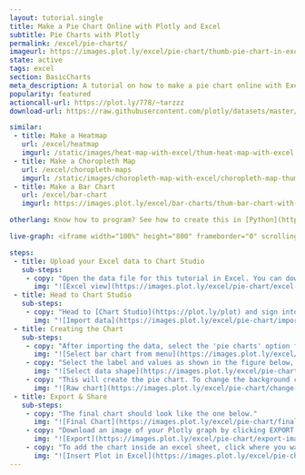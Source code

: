```yaml
---
layout: tutorial.single
title: Make a Pie Chart Online with Plotly and Excel
subtitle: Pie Charts with Plotly
permalink: /excel/pie-charts/
imageurl: https://images.plot.ly/excel/pie-chart/thumb-pie-chart-in-excel.jpg
state: active
tags: excel
section: BasicCharts
meta_description: A tutorial on how to make a pie chart online with Excel.
popularity: featured
actioncall-url: https://plot.ly/778/~tarzzz
download-url: https://raw.githubusercontent.com/plotly/datasets/master/pie-charts-with-excel.csv

similar:
 - title: Make a Heatmap
   url: /excel/heatmap
   imgurl: /static/images/heat-map-with-excel/thum-heat-map-with-excel.png
 - title: Make a Choropleth Map
   url: /excel/choropleth-maps
   imgurl: /static/images/choropleth-map-with-excel/choropleth-map-thumb.png
 - title: Make a Bar Chart
   url: /excel/bar-chart
   imgurl: https://images.plot.ly/excel/bar-charts/thum-bar-chart-with-excel.png

otherlang: Know how to program? See how to create this in [Python](https://plot.ly/python/pie-charts/) or [R](https://plot.ly/r/pie-charts/).

live-graph: <iframe width="100%" height="800" frameborder="0" scrolling="no" src="https://plot.ly/~tarzzz/782.embed"></iframe>

steps:
 - title: Upload your Excel data to Chart Studio
   sub-steps:
    - copy: "Open the data file for this tutorial in Excel. You can download the file here in [CSV format](https://raw.githubusercontent.com/plotly/datasets/master/pie-charts-with-excel.csv)"
      img: "![Excel view](https://images.plot.ly/excel/pie-chart/excel-data-pie-chart.jpg)"
 - title: Head to Chart Studio
   sub-steps:
    - copy: "Head to [Chart Studio](https://plot.ly/plot) and sign into your free Chart Studio account. Go to 'Import', click 'Upload a file', then choose your Excel file to upload. Your Excel file will now open in Chart Studio. For more about Chart Studio, see [this tutorial](/add-data-to-the-plotly-grid/)"
      img: "![Import data](https://images.plot.ly/excel/pie-chart/import-data-pie-chart.jpg)"
 - title: Creating the Chart
   sub-steps:
    - copy: "After importing the data, select the 'pie charts' option from 'Choose Plot Type' dropdown. "
      img: "![Select bar chart from menu](https://images.plot.ly/excel/pie-chart/choose-pie-chart-from-menu.jpg)"
    - copy: "Select the label and values as shown in the figure below, and then click on the 'Pie Chart' button to create the plot"
      img: "![Select data shape](https://images.plot.ly/excel/pie-chart/select-data-shape.jpg)"
    - copy: "This will create the pie chart. To change the background color, go to 'Layout' popover, and select the suitable 'Margin Color' from margins tab."
      img: "![Raw chart](https://images.plot.ly/excel/pie-chart/change-background.jpg)"
 - title: Export & Share
   sub-steps:
    - copy: "The final chart should look like the one below."
      img: "![Final Chart](https://images.plot.ly/excel/pie-chart/final-chart.jpg)"
    - copy: "Download an image of your Plotly graph by clicking EXPORT on the toolbar."
      img: "![Export](https://images.plot.ly/excel/pie-chart/export-image.jpg)"
    - copy: "To add the chart inside an excel sheet, click where you want to insert the picture inside Excel. On the INSERT tab inside Excel, in the ILLUSTRATIONS group, click PICTURE. Locate the Plotly graph image that you downloaded and then double-click it. Notice that we also copy-pasted the Plotly graph link in a cell for easy access to the interactive Plotly version."
      img: "![Insert Plot in Excel](https://images.plot.ly/excel/pie-chart/insert-pie-chart-in-excel.jpg)"
---
```


